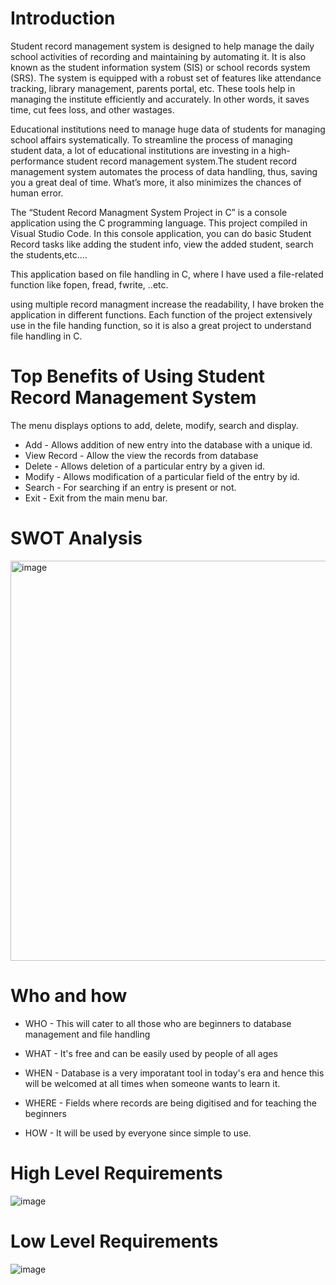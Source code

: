 # Introduction
 Student record management system is designed to help manage the daily school activities of recording and maintaining by automating it. It is also known as the student information system (SIS) or school records system (SRS). 
The system is equipped with a robust set of features like attendance tracking, library management, parents portal, etc. These tools help in managing the institute efficiently and accurately. In other words, it saves time, cut fees loss, and other wastages.

Educational institutions need to manage huge data of students for managing school affairs systematically. To streamline the process of managing student data, a lot of educational institutions are investing in a high-performance student record management system.The student record management system automates the process of data handling, thus, saving you a great deal of time. What’s more, it also minimizes the chances of human error.

The “Student Record Managment System Project in C” is a console application using the C programming language. This project compiled in Visual Studio Code. In this console application, you can do basic Student Record tasks like adding the student info, view the added student, search the students,etc....

This application based on file handling in C, where I have used a file-related function like fopen, fread, fwrite, ..etc.

using multiple record managment increase the readability, I have broken the application in different functions. Each function of the project extensively use in the file handing function, so it is also a great project to understand file handling in C.

# Top Benefits of Using Student Record Management System
The menu displays options to add, delete, modify, search and display.
-  Add - Allows addition of new entry into the database with a unique id. 
-  View Record - Allow the view the records from database 
-  Delete - Allows deletion of a particular entry by a given id. 
-  Modify - Allows modification of a particular field of the entry by id. 
-  Search - For searching if an entry is present or not. 
-  Exit - Exit from the main menu bar.

# SWOT Analysis
<img width="640" alt="image" src="https://user-images.githubusercontent.com/102716839/161013203-229001fa-0b18-4b41-8b75-52102fcb1955.png">


# Who and how

- WHO - This will cater to all those who are beginners to database management and file handling

- WHAT - It's free and can be easily used by people of all ages

- WHEN - Database is a very imporatant tool in today's era and hence this will be welcomed at all times when someone wants to learn it.

- WHERE - Fields where records are being digitised and for teaching the beginners

- HOW - It will be used by everyone since simple to use.

# High Level Requirements
![image](https://user-images.githubusercontent.com/102716839/161014051-91f3bfc8-d996-4b93-aff8-8ba4cd805d32.png)

# Low Level Requirements
![image](https://user-images.githubusercontent.com/102716839/161014154-f61eb472-7a07-4405-8e6e-92c39708f09e.png)


